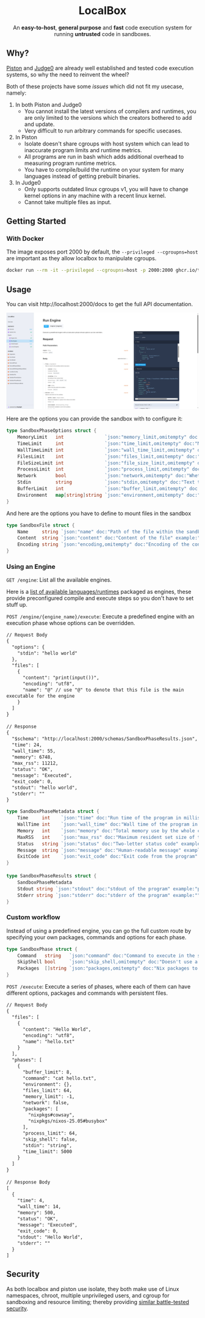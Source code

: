 <div>
  <h1 style="text-align:center">LocalBox</h1>
  <p style="text-align:center">An <b>easy-to-host</b>, <b>general purpose</b> and <b>fast</b> code execution system for running <b>untrusted</b> code in sandboxes.</p>
</div>

## Why?

[Piston](https://github.com/engineer-man/piston) and [Judge0](https://github.com/judge0/judge0) are already well established and tested code execution systems, so why the need to reinvent the wheel?

Both of these projects have some *issues* which did not fit my usecase, namely:

1. In both Piston and Judge0
    - You cannot install the latest versions of compilers and runtimes, you are only limited to the versions which the creators bothered to add and update.
    - Very difficult to run arbitrary commands for specific usecases.
2. In Piston
    - Isolate doesn't share cgroups with host system which can lead to inaccurate program limits and runtime metrics.
    - All programs are run in bash which adds additional overhead to measuring program runtime metrics.
    - You have to compile/build the runtime on your system for many languages instead of getting prebuilt binaries.
3. In Judge0
    - Only supports outdated linux cgroups v1, you will have to change kernel options in any machine with a recent linux kernel.
    - Cannot take multiple files as input.

## Getting Started

### With Docker

The image exposes port 2000 by default, the `--privileged --cgroupns=host` are important as they allow localbox to manipulate cgroups.

```sh
docker run --rm -it --privileged --cgroupns=host -p 2000:2000 ghcr.io/thecomputerm/localbox:latest
```

## Usage

You can visit http://localhost:2000/docs to get the full API documentation.

![API Docs](./assets/api.png)

Here are the options you can provide the sandbox with to configure it:

```go
type SandboxPhaseOptions struct {
	MemoryLimit   int               `json:"memory_limit,omitempty" doc:"Maximum total memory usage allowed by the whole control group in KB, '-1' for no limit" default:"-1"`
	TimeLimit     int               `json:"time_limit,omitempty" doc:"Maximum CPU time of the program in milliseconds, '-1' for no limit" default:"5000"`
	WallTimeLimit int               `json:"wall_time_limit,omitempty" doc:"Maximum wall time of the program in milliseconds, '-1' for no limit" default:"10000"`
	FilesLimit    int               `json:"files_limit,omitempty" doc:"Maximum number of open files allowed in the sandbox, '-1' for no limit" default:"64"`
	FileSizeLimit int               `json:"file_size_limit,omitempty" doc:"Maximum size a file created/modified in the sandbox in KB, -1 for no limit" default:"10000"`
	ProcessLimit  int               `json:"process_limit,omitempty" doc:"Maximum number of processes allowed in the sandbox" default:"64"`
	Network       bool              `json:"network,omitempty" doc:"Whether to enable network access in the sandbox" default:"false"`
	Stdin         string            `json:"stdin,omitempty" doc:"Text to pass into stdin of the program" default:""`
	BufferLimit   int               `json:"buffer_limit,omitempty" doc:"Maximum kilobytes to capture from stdout and stderr" default:"8"`
	Environment   map[string]string `json:"environment,omitempty" doc:"Environment variables to set in the sandbox" example:"{}"`
}
```

And here are the options you have to define to mount files in the sandbox

```go
type SandboxFile struct {
	Name     string `json:"name" doc:"Path of the file within the sandbox" example:"hello.txt"`
	Content  string `json:"content" doc:"Content of the file" example:"Hello World"`
	Encoding string `json:"encoding,omitempty" doc:"Encoding of the content field" enum:"utf8,base64,hex" default:"utf8" `
}
```

### Using an Engine

`GET /engine`: List all the available engines.

Here is a [list of available languages/runtimes](./engines/) packaged as engines, these provide preconfigured compile and execute steps so you don't have to set stuff up.

`POST /engine/{engine_name}/execute`: Execute a predefined engine with an execution phase whose options can be overridden.

```jsonc
// Request Body
{
  "options": {
    "stdin": "hello world"
  },
  "files": [
    {
      "content": "print(input())",
      "encoding": "utf8",
      "name": "@" // use "@" to denote that this file is the main executable for the engine
    }
  ]
}

// Response
{
  "$schema": "http://localhost:2000/schemas/SandboxPhaseResults.json",
  "time": 24,
  "wall_time": 55,
  "memory": 6748,
  "max_rss": 11212,
  "status": "OK",
  "message": "Executed",
  "exit_code": 0,
  "stdout": "hello world",
  "stderr": ""
}
```

```go
type SandboxPhaseMetadata struct {
	Time     int    `json:"time" doc:"Run time of the program in milliseconds" example:"500"`
	WallTime int    `json:"wall_time" doc:"Wall time of the program in milliseconds" example:"1000"`
	Memory   int    `json:"memory" doc:"Total memory use by the whole control group in KB" example:"256"`
	MaxRSS   int    `json:"max_rss" doc:"Maximum resident set size of the program in KB" example:"128"`
	Status   string `json:"status" doc:"Two-letter status code" example:"OK"`
	Message  string `json:"message" doc:"Human-readable message" example:"Executed"`
	ExitCode int    `json:"exit_code" doc:"Exit code from the program" example:"0"`
}

type SandboxPhaseResults struct {
	SandboxPhaseMetadata
	Stdout string `json:"stdout" doc:"stdout of the program" example:"program output"`
	Stderr string `json:"stderr" doc:"stderr of the program" example:""`
}
```

### Custom workflow

Instead of using a predefined engine, you can go the full custom route by specifying your own packages, commands and options for each phase.

```go
type SandboxPhase struct {
	Command   string   `json:"command" doc:"Command to execute in the sandbox" example:"cat hello.txt"`
	SkipShell bool     `json:"skip_shell,omitempty" doc:"Doesn't use a shell to run the command to if true, can be used to get more accurate results" default:"false"`
	Packages  []string `json:"packages,omitempty" doc:"Nix packages to install in the sandbox" example:"nixpkgs#cowsay,nixpkgs/nixos-25.05#busybox"`
}
```

`POST /execute`: Execute a series of phases, where each of them can have different options, packages and commands with persistent files.

```jsonc
// Request Body
{
  "files": [
    {
      "content": "Hello World",
      "encoding": "utf8",
      "name": "hello.txt"
    }
  ],
  "phases": [
    {
      "buffer_limit": 8,
      "command": "cat hello.txt",
      "environment": {},
      "files_limit": 64,
      "memory_limit": -1,
      "network": false,
      "packages": [
        "nixpkgs#cowsay",
        "nixpkgs/nixos-25.05#busybox"
      ],
      "process_limit": 64,
      "skip_shell": false,
      "stdin": "string",
      "time_limit": 5000
    }
  ]
}

// Response Body
[
  {
    "time": 4,
    "wall_time": 14,
    "memory": 500,
    "status": "OK",
    "message": "Executed",
    "exit_code": 0,
    "stdout": "Hello World",
    "stderr": ""
  }
]
```

## Security

As both localbox and piston use isolate, they both make use of Linux namespaces, chroot, multiple unprivileged users, and cgroup for sandboxing and resource limiting; thereby providing [similar battle-tested security](https://github.com/engineer-man/piston/tree/master?tab=readme-ov-file#security).
